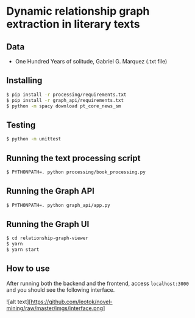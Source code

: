 # Dynamic relationship graph extraction in literary texts

## Data
- One Hundred Years of solitude, Gabriel G. Marquez (.txt file)

## Installing

```sh
$ pip install -r processing/requirements.txt
$ pip install -r graph_api/requirements.txt
$ python -m spacy download pt_core_news_sm
```

## Testing

```sh
$ python -m unittest
```

## Running the text processing script

```sh
$ PYTHONPATH=. python processing/book_processing.py
```

## Running the Graph API

```sh
$ PYTHONPATH=. python graph_api/app.py
```

## Running the Graph UI
```sh
$ cd relationship-graph-viewer
$ yarn
$ yarn start
```

## How to use

After running both the backend and the frontend, access `localhost:3000` and you should see the following interface.

![alt text][https://github.com/leotok/novel-mining/raw/master/imgs/interface.png]


